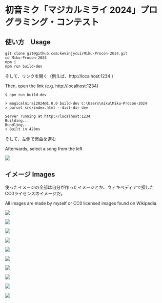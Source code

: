 # 初音ミク「マジカルミライ 2024」プログラミング・コンテスト

## 使い方　Usage
```
git clone git@github.com:kevinjycui/Miku-Procon-2024.git
cd Miku-Procon-2024
npm i
npm run build-dev
```

そして、リンクを開く（例えば、http://localhost:1234 ）

Then, open the link (e.g. http://localhost:1234)
```
$ npm run build-dev

> magicalmirai2024@1.0.0 build-dev C:\Users\miku\Miku-Procon-2024
> parcel src/index.html --dist-dir dev

Server running at http://localhost:1234
Building...
Bundling...
√ Built in 428ms
```

そして、左側で楽曲を選む

Afterwards, select a song from the left

![](github/screenshot1.png)


## イメージ Images
使ったイメージの全部は自分が作ったイメージとか、ウィキペディアで探したCC0ライセンスのイメージだ。

All images are made by myself or CC0 licensed images found on Wikipedia.


![](github/screenshot2.png)

![](github/screenshot3.png)

![](assets/images/Leek1.png)

![](assets/images/Leek2.jpg)

![](assets/images/Leek3.jpg)

![](assets/images/Leek4.5.gif)

![](assets/images/Leek6.gif)

![](assets/images/Leek7.jpg)

![](assets/images/Leek8.jpg)

![](assets/images/Leek9.jpg)
